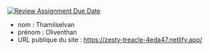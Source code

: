 [![Review Assignment Due Date](https://classroom.github.com/assets/deadline-readme-button-24ddc0f5d75046c5622901739e7c5dd533143b0c8e959d652212380cedb1ea36.svg)](https://classroom.github.com/a/SKyKHAPL)
- nom : Thamilselvan
- prénom : Oliventhan
- URL publique du site : https://zesty-treacle-4eda47.netlify.app/
